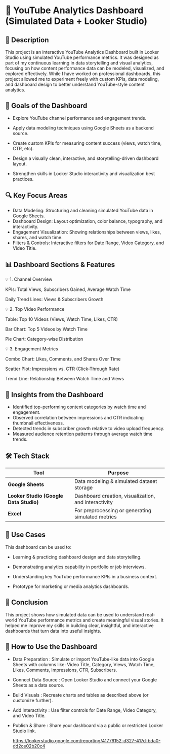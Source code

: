 # 🎥 YouTube Analytics Dashboard (Simulated Data + Looker Studio)

## 📘 Description 
This project is an interactive YouTube Analytics Dashboard built in Looker Studio using simulated YouTube performance metrics.
It was designed as part of my continuous learning in data storytelling and visual analytics, focusing on how content performance data can be modeled, visualized, and explored effectively.
While I have worked on professional dashboards, this project allowed me to experiment freely with custom KPIs, data modeling, and dashboard design to better understand YouTube-style content analytics.
## 🎯 Goals of the Dashboard

- Explore YouTube channel performance and engagement trends.

- Apply data modeling techniques using Google Sheets as a backend source.

- Create custom KPIs for measuring content success (views, watch time, CTR, etc).

- Design a visually clean, interactive, and storytelling-driven dashboard layout.

- Strengthen skills in Looker Studio interactivity and visualization best practices.

## 🔍 Key Focus Areas

- Data Modeling: Structuring and cleaning simulated YouTube data in Google Sheets.
- Dashboard Design: Layout optimization, color balance, typography, and interactivity.
- Engagement Visualization: Showing relationships between views, likes, shares, and watch time.
- Filters & Controls: Interactive filters for Date Range, Video Category, and Video Title.

## 📊 Dashboard Sections & Features

💡 1. Channel Overview

KPIs: Total Views, Subscribers Gained, Average Watch Time

Daily Trend Lines: Views & Subscribers Growth

💡 2. Top Video Performance

Table: Top 10 Videos (Views, Watch Time, Likes, CTR)

Bar Chart: Top 5 Videos by Watch Time

Pie Chart: Category-wise Distribution

💡 3. Engagement Metrics

Combo Chart: Likes, Comments, and Shares Over Time

Scatter Plot: Impressions vs. CTR (Click-Through Rate)

Trend Line: Relationship Between Watch Time and Views

## 🧠 Insights from the Dashboard
- Identified top-performing content categories by watch time and engagement.
- Observed correlation between impressions and CTR indicating thumbnail effectiveness.
- Detected trends in subscriber growth relative to video upload frequency.
- Measured audience retention patterns through average watch time trends.

## 🛠️ Tech Stack

| Tool                                   | Purpose                                              |
| -------------------------------------- | ---------------------------------------------------- |
| **Google Sheets**                      | Data modeling & simulated dataset storage            |
| **Looker Studio (Google Data Studio)** | Dashboard creation, visualization, and interactivity |
| **Excel**                              | For preprocessing or generating simulated metrics    |


## 🚀 Use Cases

This dashboard can be used to:

- Learning & practicing dashboard design and data storytelling.

- Demonstrating analytics capability in portfolio or job interviews.

- Understanding key YouTube performance KPIs in a business context.

- Prototype for marketing or media analytics dashboards.

## 🏁 Conclusion
This project shows how simulated data can be used to understand real-world YouTube performance metrics and create meaningful visual stories. It helped me improve my skills in building clear, insightful, and interactive dashboards that turn data into useful insights.


## 🚀 How to Use the Dashboard

- Data Preparation : Simulate or import YouTube-like data into Google Sheets with columns like:
  Video Title, Category, Views, Watch Time, Likes, Comments, Impressions, CTR, Subscribers.
- Connect Data Source : Open Looker Studio and connect your Google Sheets as a data source.
- Build Visuals : Recreate charts and tables as described above (or customize further).
- Add Interactivity : Use filter controls for Date Range, Video Category, and Video Title.
- Publish & Share : Share your dashboard via a public or restricted Looker Studio link.

  https://lookerstudio.google.com/reporting/41776152-d327-417d-bda0-dd2ce02b20c4





